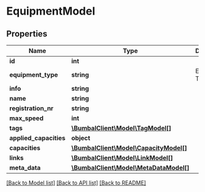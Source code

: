 # EquipmentModel

## Properties
Name | Type | Description | Notes
------------ | ------------- | ------------- | -------------
**id** | **int** |  | [optional] 
**equipment_type** | **string** | Equipment Type | [optional] 
**info** | **string** |  | [optional] 
**name** | **string** |  | [optional] 
**registration_nr** | **string** |  | [optional] 
**max_speed** | **int** |  | [optional] 
**tags** | [**\BumbalClient\Model\TagModel[]**](TagModel.md) |  | [optional] 
**applied_capacities** | **object** |  | [optional] 
**capacities** | [**\BumbalClient\Model\CapacityModel[]**](CapacityModel.md) |  | [optional] 
**links** | [**\BumbalClient\Model\LinkModel[]**](LinkModel.md) |  | [optional] 
**meta_data** | [**\BumbalClient\Model\MetaDataModel[]**](MetaDataModel.md) |  | [optional] 

[[Back to Model list]](../README.md#documentation-for-models) [[Back to API list]](../README.md#documentation-for-api-endpoints) [[Back to README]](../README.md)


